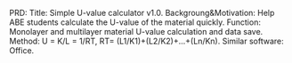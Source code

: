 PRD:
Title: Simple U-value calculator v1.0.
Backgroung&Motivation: Help ABE students calculate the U-value of the material quickly.
Function:  Monolayer and multilayer material U-value calculation and data save.
Method: U = K/L = 1/RT, RT= (L1/K1)+(L2/K2)+...+(Ln/Kn).
Similar software: Office.
 